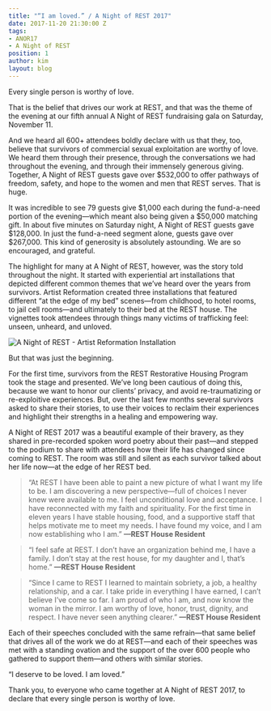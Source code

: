 ```yaml
---
title: "“I am loved.” / A Night of REST 2017"
date: 2017-11-20 21:30:00 Z
tags:
- ANOR17
- A Night of REST
position: 1
author: kim
layout: blog
---
```


Every single person is worthy of love. 

That is the belief that drives our work at REST, and that was the theme of the evening at our fifth annual A Night of REST fundraising gala on Saturday, November 11.

And we heard all 600+ attendees boldly declare with us that they, too, believe that survivors of commercial sexual exploitation are worthy of love. We heard them through their presence, through the conversations we had throughout the evening, and through their immensely generous giving. Together, A Night of REST guests gave over $532,000 to offer pathways of freedom, safety, and hope to the women and men that REST serves. That is huge.

It was incredible to see 79 guests give $1,000 each during the fund-a-need portion of the evening—which meant also being given a $50,000 matching gift. In about five minutes on Saturday night, A Night of REST guests gave $128,000. In just the fund-a-need segment alone, guests gave over $267,000. This kind of generosity is absolutely astounding. We are so encouraged, and grateful. 

The highlight for many at A Night of REST, however, was the story told throughout the night. It started with experiential art installations that depicted different common themes that we’ve heard over the years from survivors. Artist Reformation created three installations that featured different “at the edge of my bed” scenes—from childhood, to hotel rooms, to jail cell rooms—and ultimately to their bed at the REST house. The vignettes took attendees through things many victims of trafficking feel: unseen, unheard, and unloved.

![A Night of REST - Artist Reformation Installation](/uploads/A-Night-Of-REST_Artist-Reformation-Installation.png)

But that was just the beginning.

For the first time, survivors from the REST Restorative Housing Program took the stage and presented. We’ve long been cautious of doing this, because we want to honor our clients’ privacy, and avoid re-traumatizing or re-exploitive experiences. But, over the last few months several survivors asked to share their stories, to use their voices to reclaim their experiences and highlight their strengths in a healing and empowering way.  

A Night of REST 2017 was a beautiful example of their bravery, as they shared in pre-recorded spoken word poetry about their past—and stepped to the podium to share with attendees how their life has changed since coming to REST. The room was still and silent as each survivor talked about her life now—at the edge of her REST bed.

>“At REST I have been able to paint a new picture of what I want my life to be. I am discovering a new perspective—full of choices I never knew were available to me. I feel unconditional love and acceptance. I have reconnected with my faith and spirituality. For the first time in eleven years I have stable housing, food, and a supportive staff that helps motivate me to meet my needs. I have found my voice, and I am now establishing who I am.” **—REST House Resident**

>“I feel safe at REST. I don’t have an organization behind me, I have a family. I don’t stay at the rest house, for my daughter and I, that’s home.”  **—REST House Resident**

>“Since I came to REST I learned to maintain sobriety, a job, a healthy relationship, and a car. I take pride in everything I have earned, I can’t believe I’ve come so far. I am proud of who I am, and now know the woman in the mirror. I am worthy of love, honor, trust, dignity, and respect. I have never seen anything clearer.” **—REST House Resident**

Each of their speeches concluded with the same refrain—that same belief that drives all of the work we do at REST—and each of their speeches was met with a standing ovation and the support of the over 600 people who gathered to support them—and others with similar stories. 

“I deserve to be loved. I am loved.”

Thank you, to everyone who came together at A Night of REST 2017, to declare that every single person is worthy of love. 
